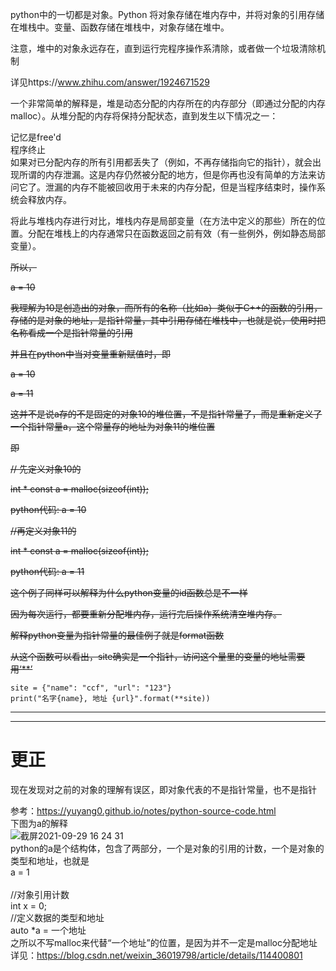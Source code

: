 
python中的一切都是对象。Python 将对象存储在堆内存中，并将对象的引用存储在堆栈中。变量、函数存储在堆栈中，对象存储在堆中。</br>

注意，堆中的对象永远存在，直到运行完程序操作系清除，或者做一个垃圾清除机制</br>

详见https://www.zhihu.com/answer/1924671529</br>

一个非常简单的解释是，堆是动态分配的内存所在的内存部分（即通过分配的内存malloc）。从堆分配的内存将保持分配状态，直到发生以下情况之一：</br>

记忆是free'd</br>
程序终止</br>
如果对已分配内存的所有引用都丢失了（例如，不再存储指向它的指针），就会出现所谓的内存泄漏。这是内存仍然被分配的地方，但是你再也没有简单的方法来访问它了。泄漏的内存不能被回收用于未来的内存分配，但是当程序结束时，操作系统会释放内存。</br>

将此与堆栈内存进行对比，堆栈内存是局部变量（在方法中定义的那些）所在的位置。分配在堆栈上的内存通常只在函数返回之前有效（有一些例外，例如静态局部变量）。</br>

~~所以，~~</br>

~~a = 10~~</br>

~~我理解为10是创造出的对象，而所有的名称（比如a）类似于C++的函数的引用，存储的是对象的地址，是指针常量，其中引用存储在堆栈中，也就是说，使用时把名称看成一个是指针常量的引用~~</br>

~~并且在python中当对变量重新赋值时，即~~</br>

~~a = 10~~</br>

~~a = 11~~</br>

~~这并不是说a存的不是固定的对象10的堆位置，不是指针常量了，而是重新定义了一个指针常量a，这个常量存的地址为对象11的堆位置~~</br>

~~即~~</br>

~~// 先定义对象10的~~</br>

~~int * const a = malloc(sizeof(int));~~</br>

~~python代码: a = 10~~</br>

~~//再定义对象11的~~</br>

~~int * const a = malloc(sizeof(int));~~</br>

~~python代码: a = 11~~</br>

~~这个例子同样可以解释为什么python变量的id函数总是不一样~~</br>

~~因为每次运行，都要重新分配堆内存，运行完后操作系统清空堆内存。~~</br>

~~解释python变量为指针常量的最佳例子就是format函数~~</br>

~~从这个函数可以看出，site确实是一个指针，访问这个量里的变量的地址需要用‘**’~~</br>
```
site = {"name": "ccf", "url": "123"}
print("名字{name}, 地址 {url}".format(**site))
```


---
---

# 更正

现在发现对之前的对象的理解有误区，即对象代表的不是指针常量，也不是指针</br>

参考：https://yuyang0.github.io/notes/python-source-code.html</br>
下图为a的解释
</br>![截屏2021-09-29 16 24 31](https://user-images.githubusercontent.com/74129445/135231350-13b6ab5f-143e-4ba7-9747-ed0364e2f95b.png)</br>
python的a是个结构体，包含了两部分，一个是对象的引用的计数，一个是对象的类型和地址，也就是</br>
a = 1</br></br>
//对象引用计数</br>
int x = 0;</br>
//定义数据的类型和地址</br>
auto *a = 一个地址</br>
之所以不写malloc来代替“一个地址”的位置，是因为并不一定是malloc分配地址</br>
详见：https://blog.csdn.net/weixin_36019798/article/details/114400801</br>

